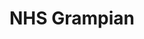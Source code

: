 ---
schema: default
title: NHS Grampian
description: Health and social care partnership for the Grampian area
logo: ''
type:
- Health and Social Care Partnership
portal_url: ''
org_url: http://www.nhsgrampian.org/
twitter_handle: NHSGrampian
gss_code: S08000020
wikidata_qid: Q6954137
wdtk_id: nhs_grampian
---